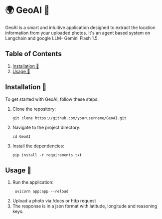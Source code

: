 # 🌍 GeoAI 📸

GeoAI is a smart and intuitive application designed to extract the location information from your uploaded photos. It's an agent based system on Langchain and google LLM- Gemini Flash 1.5.

## Table of Contents
1. [Installation 🔧](#installation)
2. [Usage 🔄](#usage)


## Installation 🔧
To get started with GeoAI, follow these steps:

1. Clone the repository:
   ```
   git clone https://github.com/yourusername/GeoAI.git
   ```
2. Navigate to the project directory:
   ```
   cd GeoAI
   ```
3. Install the dependencies:
   ```
   pip install -r requirements.txt
   ```

## Usage 🔄
1. Run the application:
   ```
    uvicorn app:app --reload   
   ```
2. Upload a photo via /docs or http request
3. The response is in a json format with latitude, longitude and reasoning keys.
